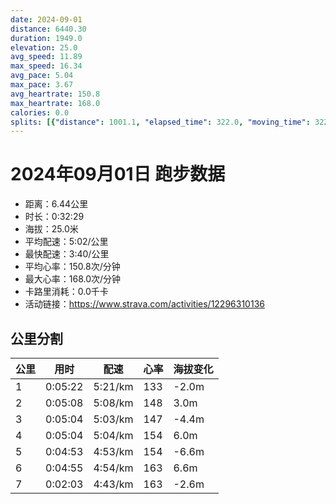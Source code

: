 ```yaml
---
date: 2024-09-01
distance: 6440.30
duration: 1949.0
elevation: 25.0
avg_speed: 11.89
max_speed: 16.34
avg_pace: 5.04
max_pace: 3.67
avg_heartrate: 150.8
max_heartrate: 168.0
calories: 0.0
splits: [{"distance": 1001.1, "elapsed_time": 322.0, "moving_time": 322.0, "average_speed": 3.11, "pace": 5.359067524115756, "average_heartrate": 133.0310559006211, "elevation_difference": -2.0, "split_number": 1}, {"distance": 998.9, "elapsed_time": 308.0, "moving_time": 308.0, "average_speed": 3.24, "pace": 5.144043209876543, "average_heartrate": 148.17207792207793, "elevation_difference": 3.0, "split_number": 2}, {"distance": 1002.8, "elapsed_time": 304.0, "moving_time": 304.0, "average_speed": 3.3, "pace": 5.050515151515151, "average_heartrate": 147.80921052631578, "elevation_difference": -4.4, "split_number": 3}, {"distance": 998.5, "elapsed_time": 304.0, "moving_time": 304.0, "average_speed": 3.28, "pace": 5.081310975609756, "average_heartrate": 154.27631578947367, "elevation_difference": 6.0, "split_number": 4}, {"distance": 1000.5, "elapsed_time": 293.0, "moving_time": 293.0, "average_speed": 3.41, "pace": 4.887595307917888, "average_heartrate": 154.71672354948805, "elevation_difference": -6.6, "split_number": 5}, {"distance": 999.8, "elapsed_time": 295.0, "moving_time": 295.0, "average_speed": 3.39, "pace": 4.916430678466076, "average_heartrate": 163.60338983050846, "elevation_difference": 6.6, "split_number": 6}, {"distance": 434.6, "elapsed_time": 126.0, "moving_time": 123.0, "average_speed": 3.53, "pace": 4.721444759206799, "average_heartrate": 163.1869918699187, "elevation_difference": -2.6, "split_number": 7}]
---
```


# 2024年09月01日 跑步数据

- 距离：6.44公里
- 时长：0:32:29
- 海拔：25.0米
- 平均配速：5:02/公里
- 最快配速：3:40/公里
- 平均心率：150.8次/分钟
- 最大心率：168.0次/分钟
- 卡路里消耗：0.0千卡
- 活动链接：https://www.strava.com/activities/12296310136

## 公里分割

| 公里 | 用时 | 配速 | 心率 | 海拔变化 |
|------|------|------|------|------|
| 1 | 0:05:22 | 5:21/km | 133 | -2.0m |
| 2 | 0:05:08 | 5:08/km | 148 | 3.0m |
| 3 | 0:05:04 | 5:03/km | 147 | -4.4m |
| 4 | 0:05:04 | 5:04/km | 154 | 6.0m |
| 5 | 0:04:53 | 4:53/km | 154 | -6.6m |
| 6 | 0:04:55 | 4:54/km | 163 | 6.6m |
| 7 | 0:02:03 | 4:43/km | 163 | -2.6m |

